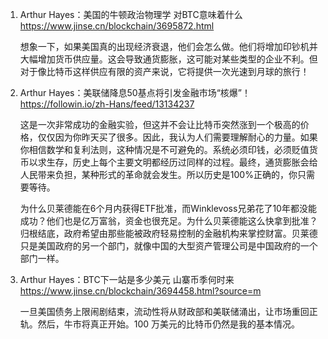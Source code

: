 
1. Arthur Hayes：美国的牛顿政治物理学 对BTC意味着什么  https://www.jinse.cn/blockchain/3695872.html
   
   想象一下，如果美国真的出现经济衰退，他们会怎么做。他们将增加印钞机并大幅增加货币供应量。这会导致通货膨胀，这可能对某些类型的企业不利。但对于像比特币这样供应有限的资产来说，它将提供一次光速到月球的旅行！

2. Arthur Hayes：美联储降息50基点将引发金融市场“核爆”！  https://followin.io/zh-Hans/feed/13134237
   
   这是一次非常成功的金融实验，但这并不会让比特币突然涨到一个极高的价格，仅仅因为你昨天买了很多。因此，我认为人们需要理解耐心的力量。如果你相信数学和复利法则，这种情况是不可避免的。系统必须印钱，必须贬值货币以求生存，历史上每个主要文明都经历过同样的过程。最终，通货膨胀会给人民带来负担，某种形式的革命就会发生。所以历史是100%正确的，你只需要等待。
   
   为什么贝莱德能在6个月内获得ETF批准，而Winklevoss兄弟花了10年都没能成功？他们也是亿万富翁，资金也很充足。为什么贝莱德能这么快拿到批准？归根结底，政府希望由那些能被政府轻易控制的金融机构来掌控财富。贝莱德只是美国政府的另一个部门，就像中国的大型资产管理公司是中国政府的一个部门一样。

3. Arthur Hayes：BTC下一站是多少美元 山寨币季何时来  https://www.jinse.cn/blockchain/3694458.html?source=m

   一旦美国债务上限闹剧结束，流动性将从财政部和美联储涌出，让市场重回正轨。然后，牛市将真正开始。100 万美元的比特币仍然是我的基本情况。

